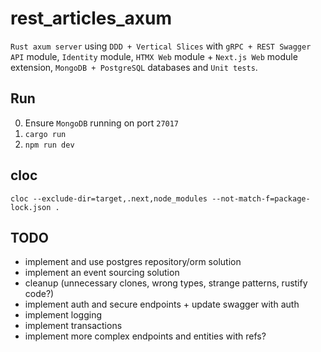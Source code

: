 # rest_articles_axum

`Rust axum server` using `DDD + Vertical Slices` with `gRPC + REST Swagger API` module, `Identity` module, `HTMX Web` module + `Next.js Web` module extension, `MongoDB + PostgreSQL` databases and `Unit tests`.

## Run

0. Ensure `MongoDB` running on port `27017`
1. `cargo run`
2. `npm run dev`

## cloc

`cloc --exclude-dir=target,.next,node_modules --not-match-f=package-lock.json .`

## TODO

- implement and use postgres repository/orm solution
- implement an event sourcing solution
- cleanup (unnecessary clones, wrong types, strange patterns, rustify code?)
- implement auth and secure endpoints + update swagger with auth
- implement logging
- implement transactions
- implement more complex endpoints and entities with refs?

